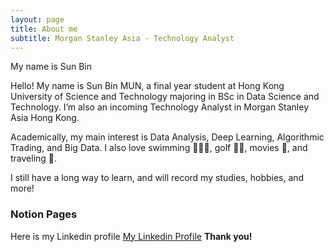 ```yaml
---
layout: page
title: About me
subtitle: Morgan Stanley Asia - Technology Analyst
---
```


My name is Sun Bin

Hello! My name is Sun Bin MUN, a final year student at Hong Kong University of Science and Technology majoring in BSc in Data Science and Technology. I’m also an incoming Technology Analyst in Morgan Stanley Asia Hong Kong. 

Academically, my main interest is Data Analysis, Deep Learning, Algorithmic Trading, and Big Data. I also love swimming 🏊🏼‍♂️, golf 🏌🏻, movies 🎥, and traveling 🚅.

I still have a long way to learn, and will record my studies, hobbies, and more!


### Notion Pages

Here is my Linkedin profile [My Linkedin Profile](https://www.linkedin.com/in/sun-bin-m-335855b8/)
**Thank you!**
